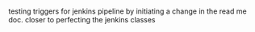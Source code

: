 #
testing triggers for jenkins pipeline by initiating a change in the read me doc.
closer to perfecting the jenkins classes

